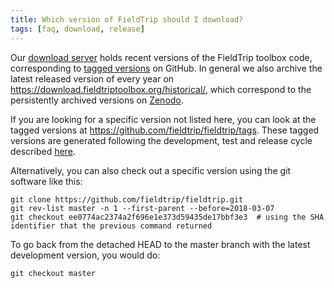```yaml
---
title: Which version of FieldTrip should I download?
tags: [faq, download, release]
---
```


Our [download server](https://download.fieldtriptoolbox.org/) holds recent versions of the FieldTrip toolbox code, corresponding to [tagged versions](https://github.com/fieldtrip/fieldtrip/tags) on GitHub. In general we also archive the latest released version of every year on <https://download.fieldtriptoolbox.org/historical/>, which correspond to the persistently archived versions on [Zenodo](https://zenodo.org/records/10495308). 

If you are looking for a specific version not listed here, you can look at the tagged versions at <https://github.com/fieldtrip/fieldtrip/tags>. These tagged versions are generated following the development, test and release cycle described [here](/development/releasing).

Alternatively, you can also check out a specific version using the git software like this:

    git clone https://github.com/fieldtrip/fieldtrip.git
    git rev-list master -n 1 --first-parent --before=2018-03-07
    git checkout ee0774ac2374a2f696e1e373d59435de17bbf3e3  # using the SHA identifier that the previous command returned

To go back from the detached HEAD to the master branch with the latest development version, you would do:

    git checkout master
